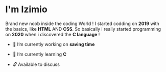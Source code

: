 I'm Izimio
=

Brand new noob inside the coding World ! I started codding on __2019__ with the basics, like __HTML__ AND __CSS__.
So basically i really started programming on __2020__ when i discovered the __C language__ ! 
  
  
 * 🔭 I’m currently working on  __saving time__
   
    
 * 🎈 I’m currently learning  __C__ 
 
 * 🔓 Available to discuss 
 
